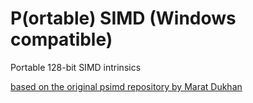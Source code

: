 # P(ortable) SIMD (Windows compatible)
Portable 128-bit SIMD intrinsics

[based on the original psimd repository by Marat Dukhan](https://github.com/Maratyszcza/psimd)
